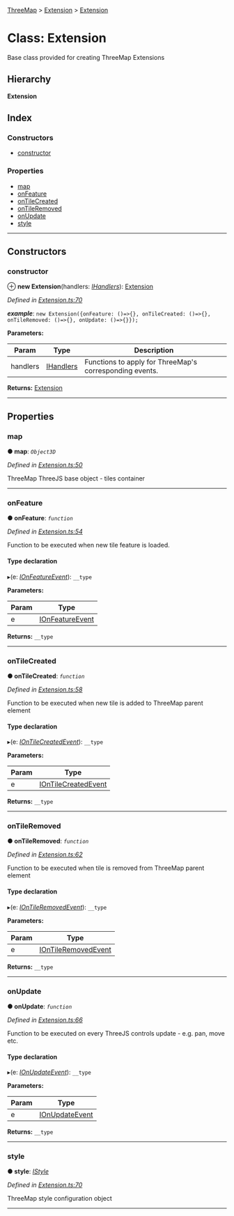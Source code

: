 [ThreeMap](../README.md) > [Extension](../modules/extension.md) > [Extension](../classes/extension.extension-1.md)

# Class: Extension

Base class provided for creating ThreeMap Extensions

## Hierarchy

**Extension**

## Index

### Constructors

* [constructor](extension.extension-1.md#constructor)

### Properties

* [map](extension.extension-1.md#map)
* [onFeature](extension.extension-1.md#onfeature)
* [onTileCreated](extension.extension-1.md#ontilecreated)
* [onTileRemoved](extension.extension-1.md#ontileremoved)
* [onUpdate](extension.extension-1.md#onupdate)
* [style](extension.extension-1.md#style)

---

## Constructors

<a id="constructor"></a>

###  constructor

⊕ **new Extension**(handlers: *[IHandlers](../interfaces/extension.ihandlers.md)*): [Extension](extension.extension-1.md)

*Defined in [Extension.ts:70](https://github.com/areknawo/ThreeMap/blob/master/src/Extension.ts#L70)*

*__example__*: `new Extension({onFeature: ()=>{}, onTileCreated: ()=>{}, onTileRemoved: ()=>{}, onUpdate: ()=>{}});`

**Parameters:**

| Param | Type | Description |
| ------ | ------ | ------ |
| handlers | [IHandlers](../interfaces/extension.ihandlers.md) |  Functions to apply for ThreeMap's corresponding events. |

**Returns:** [Extension](extension.extension-1.md)

___

## Properties

<a id="map"></a>

###  map

**● map**: *`Object3D`*

*Defined in [Extension.ts:50](https://github.com/areknawo/ThreeMap/blob/master/src/Extension.ts#L50)*

ThreeMap ThreeJS base object - tiles container

___
<a id="onfeature"></a>

###  onFeature

**● onFeature**: *`function`*

*Defined in [Extension.ts:54](https://github.com/areknawo/ThreeMap/blob/master/src/Extension.ts#L54)*

Function to be executed when new tile feature is loaded.

#### Type declaration
▸(e: *[IOnFeatureEvent](../interfaces/extension.ionfeatureevent.md)*): `__type`

**Parameters:**

| Param | Type |
| ------ | ------ |
| e | [IOnFeatureEvent](../interfaces/extension.ionfeatureevent.md) |

**Returns:** `__type`

___
<a id="ontilecreated"></a>

###  onTileCreated

**● onTileCreated**: *`function`*

*Defined in [Extension.ts:58](https://github.com/areknawo/ThreeMap/blob/master/src/Extension.ts#L58)*

Function to be executed when new tile is added to ThreeMap parent element

#### Type declaration
▸(e: *[IOnTileCreatedEvent](../interfaces/extension.iontilecreatedevent.md)*): `__type`

**Parameters:**

| Param | Type |
| ------ | ------ |
| e | [IOnTileCreatedEvent](../interfaces/extension.iontilecreatedevent.md) |

**Returns:** `__type`

___
<a id="ontileremoved"></a>

###  onTileRemoved

**● onTileRemoved**: *`function`*

*Defined in [Extension.ts:62](https://github.com/areknawo/ThreeMap/blob/master/src/Extension.ts#L62)*

Function to be executed when tile is removed from ThreeMap parent element

#### Type declaration
▸(e: *[IOnTileRemovedEvent](../interfaces/extension.iontileremovedevent.md)*): `__type`

**Parameters:**

| Param | Type |
| ------ | ------ |
| e | [IOnTileRemovedEvent](../interfaces/extension.iontileremovedevent.md) |

**Returns:** `__type`

___
<a id="onupdate"></a>

###  onUpdate

**● onUpdate**: *`function`*

*Defined in [Extension.ts:66](https://github.com/areknawo/ThreeMap/blob/master/src/Extension.ts#L66)*

Function to be executed on every ThreeJS controls update - e.g. pan, move etc.

#### Type declaration
▸(e: *[IOnUpdateEvent](../interfaces/extension.ionupdateevent.md)*): `__type`

**Parameters:**

| Param | Type |
| ------ | ------ |
| e | [IOnUpdateEvent](../interfaces/extension.ionupdateevent.md) |

**Returns:** `__type`

___
<a id="style"></a>

###  style

**● style**: *[IStyle](../interfaces/interfaces.istyle.md)*

*Defined in [Extension.ts:70](https://github.com/areknawo/ThreeMap/blob/master/src/Extension.ts#L70)*

ThreeMap style configuration object

___

